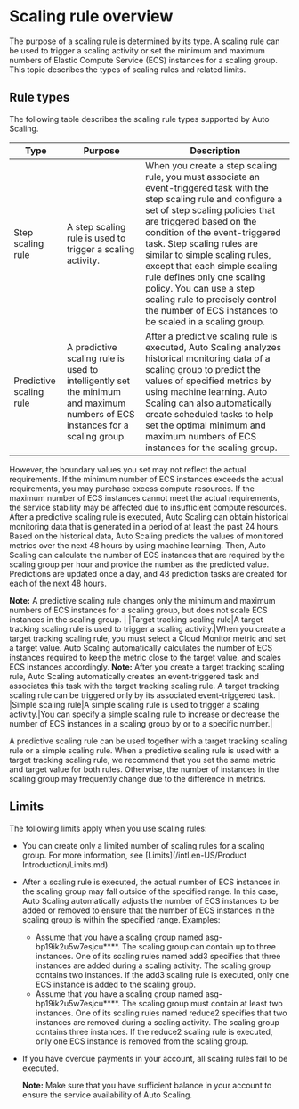 # Scaling rule overview

The purpose of a scaling rule is determined by its type. A scaling rule can be used to trigger a scaling activity or set the minimum and maximum numbers of Elastic Compute Service \(ECS\) instances for a scaling group. This topic describes the types of scaling rules and related limits.

## Rule types

The following table describes the scaling rule types supported by Auto Scaling.

|Type|Purpose|Description|
|----|-------|-----------|
|Step scaling rule|A step scaling rule is used to trigger a scaling activity.|When you create a step scaling rule, you must associate an event-triggered task with the step scaling rule and configure a set of step scaling policies that are triggered based on the condition of the event-triggered task. Step scaling rules are similar to simple scaling rules, except that each simple scaling rule defines only one scaling policy. You can use a step scaling rule to precisely control the number of ECS instances to be scaled in a scaling group.|
|Predictive scaling rule|A predictive scaling rule is used to intelligently set the minimum and maximum numbers of ECS instances for a scaling group.|After a predictive scaling rule is executed, Auto Scaling analyzes historical monitoring data of a scaling group to predict the values of specified metrics by using machine learning. Auto Scaling can also automatically create scheduled tasks to help set the optimal minimum and maximum numbers of ECS instances for the scaling group.

However, the boundary values you set may not reflect the actual requirements. If the minimum number of ECS instances exceeds the actual requirements, you may purchase excess compute resources. If the maximum number of ECS instances cannot meet the actual requirements, the service stability may be affected due to insufficient compute resources. After a predictive scaling rule is executed, Auto Scaling can obtain historical monitoring data that is generated in a period of at least the past 24 hours. Based on the historical data, Auto Scaling predicts the values of monitored metrics over the next 48 hours by using machine learning. Then, Auto Scaling can calculate the number of ECS instances that are required by the scaling group per hour and provide the number as the predicted value. Predictions are updated once a day, and 48 prediction tasks are created for each of the next 48 hours.

**Note:** A predictive scaling rule changes only the minimum and maximum numbers of ECS instances for a scaling group, but does not scale ECS instances in the scaling group. |
|Target tracking scaling rule|A target tracking scaling rule is used to trigger a scaling activity.|When you create a target tracking scaling rule, you must select a Cloud Monitor metric and set a target value. Auto Scaling automatically calculates the number of ECS instances required to keep the metric close to the target value, and scales ECS instances accordingly. **Note:** After you create a target tracking scaling rule, Auto Scaling automatically creates an event-triggered task and associates this task with the target tracking scaling rule. A target tracking scaling rule can be triggered only by its associated event-triggered task. |
|Simple scaling rule|A simple scaling rule is used to trigger a scaling activity.|You can specify a simple scaling rule to increase or decrease the number of ECS instances in a scaling group by or to a specific number.|

A predictive scaling rule can be used together with a target tracking scaling rule or a simple scaling rule. When a predictive scaling rule is used with a target tracking scaling rule, we recommend that you set the same metric and target value for both rules. Otherwise, the number of instances in the scaling group may frequently change due to the difference in metrics.

## Limits

The following limits apply when you use scaling rules:

-   You can create only a limited number of scaling rules for a scaling group. For more information, see [Limits](/intl.en-US/Product Introduction/Limits.md).
-   After a scaling rule is executed, the actual number of ECS instances in the scaling group may fall outside of the specified range. In this case, Auto Scaling automatically adjusts the number of ECS instances to be added or removed to ensure that the number of ECS instances in the scaling group is within the specified range. Examples:
    -   Assume that you have a scaling group named asg-bp19ik2u5w7esjcu\*\*\*\*. The scaling group can contain up to three instances. One of its scaling rules named add3 specifies that three instances are added during a scaling activity. The scaling group contains two instances. If the add3 scaling rule is executed, only one ECS instance is added to the scaling group.
    -   Assume that you have a scaling group named asg-bp19ik2u5w7esjcu\*\*\*\*. The scaling group must contain at least two instances. One of its scaling rules named reduce2 specifies that two instances are removed during a scaling activity. The scaling group contains three instances. If the reduce2 scaling rule is executed, only one ECS instance is removed from the scaling group.
-   If you have overdue payments in your account, all scaling rules fail to be executed.

    **Note:** Make sure that you have sufficient balance in your account to ensure the service availability of Auto Scaling.


